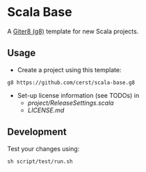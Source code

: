 # Scala Base
A [Giter8 (g8)](https://github.com/foundweekends/giter8) template for new Scala projects.  


## Usage
* Create a project using this template:
```
g8 https://github.com/cerst/scala-base.g8
```
* Set-up license information (see TODOs) in
  * _project/ReleaseSettings.scala_
  * _LICENSE.md_

## Development
Test your changes using:
```
sh script/test/run.sh
```